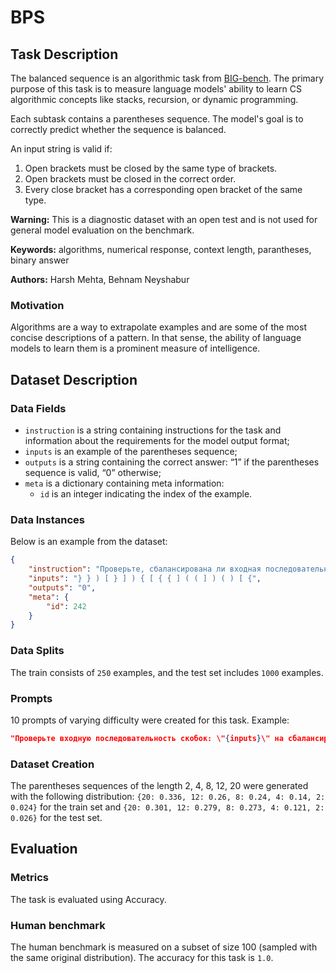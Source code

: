 # **BPS**

## Task Description

The balanced sequence is an algorithmic task from [BIG-bench](https://github.com/google/BIG-bench/tree/main/bigbench/benchmark_tasks/cs_algorithms/valid_parentheses). The primary purpose of this task is to measure language models' ability to learn CS algorithmic concepts like stacks, recursion, or dynamic programming.

Each subtask contains a parentheses sequence. The model's goal is to correctly predict whether the sequence is balanced.

An input string is valid if:

1. Open brackets must be closed by the same type of brackets.
2. Open brackets must be closed in the correct order.
3. Every close bracket has a corresponding open bracket of the same type.

**Warning:** This is a diagnostic dataset with an open test and is not used for general model evaluation on the benchmark.

**Keywords:** algorithms, numerical response, context length, parantheses, binary answer

**Authors:** Harsh Mehta, Behnam Neyshabur

### Motivation

Algorithms are a way to extrapolate examples and are some of the most concise descriptions of a pattern. In that sense, the ability of language models to learn them is a prominent measure of intelligence.

## Dataset Description

### Data Fields

- `instruction` is a string containing instructions for the task and information about the requirements for the model output format;
- `inputs` is an example of the parentheses sequence;
- `outputs` is a string containing the correct answer: “1” if the parentheses sequence is valid, “0” otherwise;
- `meta` is a dictionary containing meta information:
    - `id` is an integer indicating the index of the example.

### Data Instances

Below is an example from the dataset:

```json
{
    "instruction": "Проверьте, сбалансирована ли входная последовательность скобок.\n\"{inputs}\"\nВыведите 1, если да и 0 в противном случае.",
    "inputs": "} } ) [ } ] ) { [ { { ] ( ( ] ) ( ) [ {",
    "outputs": "0",
    "meta": {
        "id": 242
    }
}
```

### Data Splits

The train consists of `250` examples, and the test set includes `1000` examples.

### Prompts

10 prompts of varying difficulty were created for this task. Example:

```json
"Проверьте входную последовательность скобок: \"{inputs}\" на сбалансированность. В случае положительного ответа выведите 1, иначе 0.".
```

### Dataset Creation

The parentheses sequences of the length 2, 4, 8, 12, 20 were generated with the following distribution: `{20: 0.336, 12: 0.26, 8: 0.24, 4: 0.14, 2: 0.024}` for the train set and `{20: 0.301, 12: 0.279, 8: 0.273, 4: 0.121, 2: 0.026}` for the test set.

## Evaluation

### Metrics

The task is evaluated using Accuracy.

### Human benchmark

The human benchmark is measured on a subset of size 100 (sampled with the same original distribution). The accuracy for this task is `1.0`.
